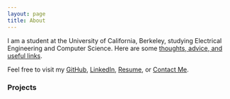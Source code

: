 ```yaml
---
layout: page
title: About
---
```


I am a student at the University of California, Berkeley, studying Electrical Engineering and Computer Science. Here are some [thoughts, advice, and useful links](/thoughts).


Feel free to visit my [GitHub](https://github.com/sidharthgoel/), [LinkedIn](https://linkedin.com/in/sidharthgoel), [Resume](/assets/resume.pdf), or 
[Contact Me](mailto:me@sidharthgoel.com).

### Projects